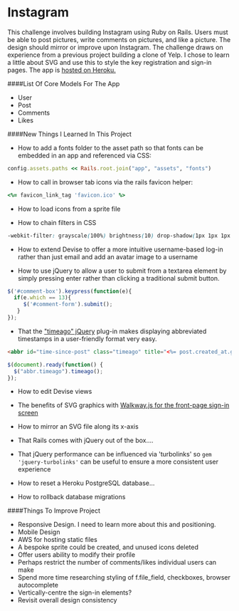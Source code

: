 Instagram
=========

This challenge involves building Instagram using Ruby on Rails. Users must be able to post pictures, write comments on pictures, and like a picture.  The design should mirror or improve upon Instagram. The challenge draws on experience from a previous project building a clone of Yelp.  I chose to learn a little about SVG and use this to style the key registration and sign-in pages.  The app is [hosted on Heroku.](https://benistgrm.herokuapp.com/)

####List Of Core Models For The App
- User
- Post
- Comments
- Likes

####New Things I Learned In This Project
- How to add a fonts folder to the asset path so that fonts can be embedded in an app and referenced via CSS: 

```ruby 
config.assets.paths << Rails.root.join("app", "assets", "fonts")
```

- How to call in browser tab icons via the rails favicon helper:

```ruby
<%= favicon_link_tag 'favicon.ico' %>
```

- How to load icons from a sprite file

- How to chain filters in CSS

```css
-webkit-filter: grayscale(100%) brightness(10) drop-shadow(1px 1px 1px rgba(4,40,71,.8));
```

- How to extend Devise to offer a more intuitive username-based log-in rather than just email and add an avatar image to a username

- How to use jQuery to allow a user to submit from a textarea element by simply pressing enter rather than clicking a traditional submit button.  

```javascript
$('#comment-box').keypress(function(e){
  if(e.which == 13){
     $('#comment-form').submit();
   }
});
```
 
- That the ["timeago" jQuery](http://timeago.yarp.com) plug-in makes displaying abbreviated timestamps in a user-friendly format very easy. 

``` html
<abbr id="time-since-post" class="timeago" title="<%= post.created_at.getutc.iso8601 %>"><%= post.created_at.to_s %></abbr>
```

```javascript
$(document).ready(function() {
  $("abbr.timeago").timeago();
});
```

- How to edit Devise views

- The benefits of SVG graphics with [Walkway.js for the front-page sign-in screen](http://www.connoratherton.com/walkway)

- How to mirror an SVG file along its x-axis

- That Rails comes with jQuery out of the box....

- That jQuery performance can be influenced via 'turbolinks' so ```gem 'jquery-turbolinks'``` can be useful to ensure a more consistent user experience

- How to reset a Heroku PostgreSQL database...

- How to rollback database migrations

####Things To Improve Project
- Responsive Design.  I need to learn more about this and positioning.
- Mobile Design
- AWS for hosting static files
- A bespoke sprite could be created, and unused icons deleted
- Offer users ability to modify their profile
- Perhaps restrict the number of comments/likes individual users can make
- Spend more time researching styling of f.file_field, checkboxes, browser autocomplete
- Vertically-centre the sign-in elements?
- Revisit overall design consistency